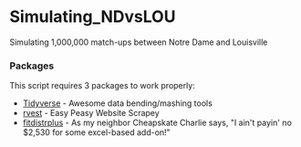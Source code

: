 # Simulating_NDvsLOU
Simulating 1,000,000 match-ups between Notre Dame and Louisville

### Packages

This script requires 3 packages to work properly:

* [Tidyverse](https://www.tidyverse.org/packages/) - Awesome data bending/mashing tools
* [rvest](https://cran.r-project.org/web/packages/rvest/rvest.pdf) - Easy Peasy Website Scrapey
* [fitdistrplus](https://cran.r-project.org/web/packages/fitdistrplus/fitdistrplus.pdf) - As my neighbor Cheapskate Charlie says, "I ain't payin' no $2,530 for some excel-based add-on!"
